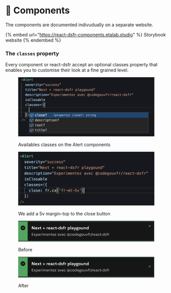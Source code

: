 # 🧩 Components

The components are documented indivudually on a separate website.

{% embed url="https://react-dsfr-components.etalab.studio" %}
Storybook website
{% endembed %}

### The `classes` property

Every component or react-dsfr accept an optional classes property that enables you to customise their look at a fine grained level. &#x20;

<figure><img src=".gitbook/assets/image (5).png" alt=""><figcaption><p>Availables classes on the Alert components</p></figcaption></figure>

<figure><img src=".gitbook/assets/image (8).png" alt=""><figcaption><p>We add a 5v margin-top to the close button</p></figcaption></figure>

<figure><img src=".gitbook/assets/image (1).png" alt=""><figcaption><p>Before </p></figcaption></figure>

<figure><img src=".gitbook/assets/image (9).png" alt=""><figcaption><p>After</p></figcaption></figure>
